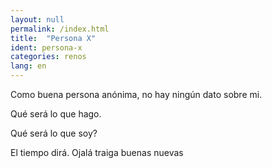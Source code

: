 ```yaml
---
layout: null
permalink: /index.html
title:  "Persona X"
ident: persona-x
categories: renos
lang: en
---
```


Como buena persona anónima, no hay ningún dato sobre mi.

Qué será lo que hago.

Qué será lo que soy?

El tiempo dirá. Ojalá traiga buenas nuevas
